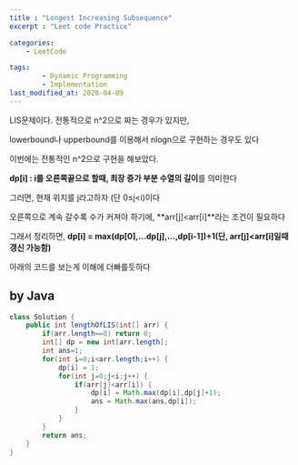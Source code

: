 ```yaml
---
title : "Longest Increasing Subsequence"
excerpt : "Leet code Practice"

categories:
    - LeetCode

tags:
        - Dynamic Programming
        - Implementation
last_modified_at: 2020-04-09
---
```


LIS문제이다. 전통적으로 n^2으로 짜는 경우가 있지만, 

lowerbound나 upperbound를 이용해서 nlogn으로 구현하는 경우도 있다

이번에는 전통적인 n^2으로 구현을 해보았다.

**dp[i] : i를 오른쪽끝으로 할때, 최장 증가 부분 수열의 길이**를 의미한다

그러면, 현재 위치를 j라고하자 (단 0≤j<i)이다

오른쪽으로 계속 갈수록 수가 커져야 하기에, **arr[j]<arr[i]**라는 조건이 필요하다

그래서 정리하면, **dp[i] = max(dp[0],...dp[j],...,dp[i-1])+1(단, arr[j]<arr[i]일때 갱신 가능함)**

아래의 코드를 보는게 이해에 더빠를듯하다

## by Java

```java
class Solution {
    public int lengthOfLIS(int[] arr) {
        if(arr.length==0) return 0;
        int[] dp = new int[arr.length];
        int ans=1;
        for(int i=0;i<arr.length;i++) {
            dp[i] = 1;
            for(int j=0;j<i;j++) {
                if(arr[j]<arr[i]) {
                    dp[i] = Math.max(dp[i],dp[j]+1);
                    ans = Math.max(ans,dp[i]);  
                }
            }
        }
        return ans;
    }
}
```